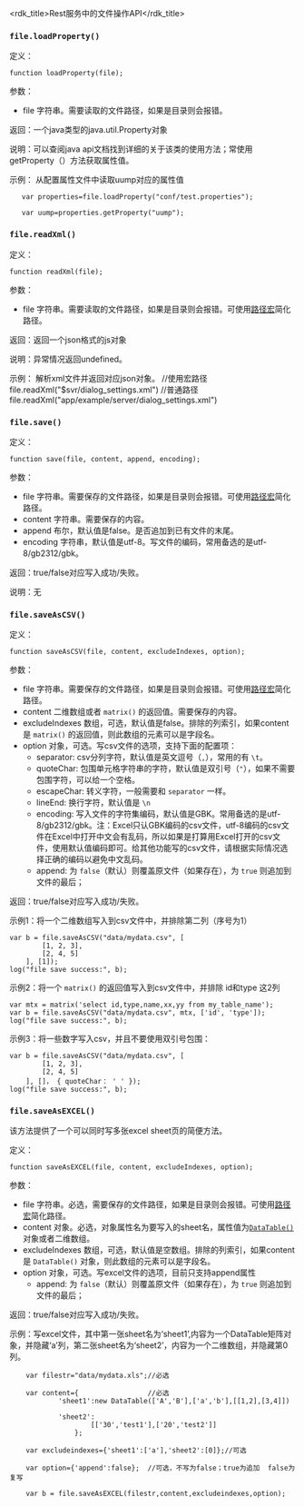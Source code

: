 <rdk_title>Rest服务中的文件操作API</rdk_title>

### `file.loadProperty()` ###

定义：

    function loadProperty(file);

参数：

- file 字符串。需要读取的文件路径，如果是目录则会报错。

返回：一个java类型的java.util.Property对象

说明：可以查阅java api文档找到详细的关于该类的使用方法；常使用getProperty（）方法获取属性值。

示例： 从配置属性文件中读取uump对应的属性值

       var properties=file.loadProperty("conf/test.properties");
  
       var uump=properties.getProperty("uump");
	   
### `file.readXml()` ###

定义：

    function readXml(file);

参数：

- file 字符串。需要读取的文件路径，如果是目录则会报错。可使用[路径宏](relative_path_rule.md)简化路径。

返回：返回一个json格式的js对象

说明：异常情况返回undefined。

示例： 解析xml文件并返回对应json对象。
		//使用宏路径
       file.readXml("$svr/dialog_settings.xml")
        //普通路径
	   file.readXml("app/example/server/dialog_settings.xml")	
        
	   
### `file.save()` ###

定义：

	function save(file, content, append, encoding);

参数：

- file 字符串。需要保存的文件路径，如果是目录则会报错。可使用[路径宏](relative_path_rule.md)简化路径。
- content 字符串。需要保存的内容。
- append 布尔，默认值是false。是否追加到已有文件的末尾。
- encoding 字符串，默认值是utf-8。写文件的编码，常用备选的是utf-8/gb2312/gbk。

返回：true/false对应写入成功/失败。

说明：无

### `file.saveAsCSV()` ###

定义：

	function saveAsCSV(file, content, excludeIndexes, option);

参数：

- file 字符串。需要保存的文件路径，如果是目录则会报错。可使用[路径宏](relative_path_rule.md)简化路径。
- content 二维数组或者 `matrix()` 的返回值。需要保存的内容。
- excludeIndexes 数组，可选，默认值是false。排除的列索引，如果content是 `matrix()` 的返回值，则此数组的元素可以是字段名。
- option 对象，可选。写csv文件的选项，支持下面的配置项：
	- separator: csv分列字符，默认值是英文逗号（`,`），常用的有 `\t`。
	- quoteChar: 包围单元格字符串的字符，默认值是双引号（`"`），如果不需要包围字符，可以给一个空格。
	- escapeChar: 转义字符，一般需要和 `separator` 一样。
	- lineEnd: 换行字符，默认值是 `\n`
	- encoding: 写入文件的字符集编码，默认值是GBK。常用备选的是utf-8/gb2312/gbk。注：Excel只认GBK编码的csv文件，utf-8编码的csv文件在Excel中打开中文会有乱码，所以如果是打算用Excel打开的csv文件，使用默认值编码即可。给其他功能写的csv文件，请根据实际情况选择正确的编码以避免中文乱码。
	- append: 为 `false`（默认）则覆盖原文件（如果存在），为 `true` 则追加到文件的最后；

返回：true/false对应写入成功/失败。

示例1：将一个二维数组写入到csv文件中，并排除第二列（序号为1）

	var b = file.saveAsCSV("data/mydata.csv", [
			[1, 2, 3],
			[2, 4, 5]
		], [1]);
	log("file save success:", b);

示例2：将一个 `matrix()` 的返回值写入到csv文件中，并排除 id和type 这2列

	var mtx = matrix('select id,type,name,xx,yy from my_table_name');
	var b = file.saveAsCSV("data/mydata.csv", mtx, ['id', 'type']);
	log("file save success:", b);

示例3：将一些数字写入csv，并且不要使用双引号包围：

	var b = file.saveAsCSV("data/mydata.csv", [
			[1, 2, 3],
			[2, 4, 5]
		], []， { quoteChar： ' ' });
	log("file save success:", b);


### `file.saveAsEXCEL()` ###

该方法提供了一个可以同时写多张excel sheet页的简便方法。

定义：

	function saveAsEXCEL(file, content, excludeIndexes, option);

参数：

- file 字符串。必选，需要保存的文件路径，如果是目录则会报错。可使用[路径宏](relative_path_rule.md)简化路径。
- content 对象。必选，对象属性名为要写入的sheet名，属性值为[`DataTable()`](service_api.md#dataTable)对象或者二维数组。
- excludeIndexes 数组，可选，默认值是空数组。排除的列索引，如果content是 `DataTable()` 对象，则此数组的元素可以是字段名。
- option 对象，可选。写excel文件的选项，目前只支持append属性
	- append: 为 `false`（默认）则覆盖原文件（如果存在），为 `true` 则追加到文件的最后；

返回：true/false对应写入成功/失败。

示例：写excel文件，其中第一张sheet名为‘sheet1’,内容为一个DataTable矩阵对象，并隐藏‘a’列，第二张sheet名为‘sheet2’，内容为一个二维数组，并隐藏第0列。

 		
		var filestr="data/mydata.xls";//必选

        var content={				  //必选
				'sheet1':new DataTable(['A','B'],['a','b'],[[1,2],[3,4]])
						
                'sheet2':
                   		[['30','test1'],['20','test2']]
					};
         
        var excludeindexes={'sheet1':['a'],'sheet2':[0]};//可选
        
        var option={'append':false};  //可选，不写为false；true为追加  false为复写

        var b = file.saveAsEXCEL(filestr,content,excludeindexes,option);	




